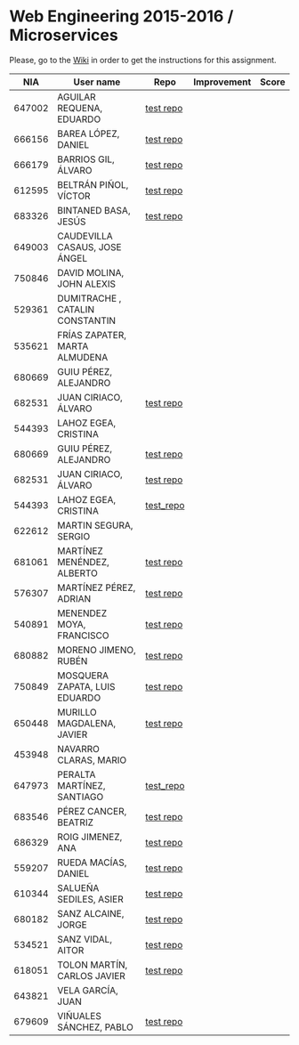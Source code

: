 # Web Engineering 2015-2016 / Microservices
Please, go to the [Wiki](https://github.com/UNIZAR-30246-WebEngineering/lab6-microservices/wiki) in order to get the instructions for this assignment.

NIA    | User name | Repo | Improvement | Score
-------|-----------|------|-------------|--------
647002 | AGUILAR REQUENA, EDUARDO | [test repo](https://github.com/McGredu/lab6-microservices/tree/test)
666156 | BAREA LÓPEZ, DANIEL | [test repo](https://github.com/dbarelop/lab6-microservices/tree/test)
666179 | BARRIOS GIL, ÁLVARO | [test repo](https://github.com/deerter/lab6-microservices/tree/test)
612595 | BELTRÁN PIÑOL, VÍCTOR | [test repo](https://github.com/Victorbp09/lab6-microservices/tree/test)
683326 | BINTANED BASA, JESÚS | [test repo](https://github.com/jebiba95/lab6-microservices/tree/test)
649003 | CAUDEVILLA CASAUS, JOSE ÁNGEL
750846 | DAVID MOLINA, JOHN ALEXIS
529361 | DUMITRACHE , CATALIN  CONSTANTIN
535621 | FRÍAS ZAPATER, MARTA ALMUDENA
680669 | GUIU PÉREZ, ALEJANDRO
682531 | JUAN CIRIACO, ÁLVARO | [test repo](https://github.com/aJuanCiri/lab6-microservices/tree/test)
544393 | LAHOZ EGEA, CRISTINA
680669 | GUIU PÉREZ, ALEJANDRO | [test repo](https://github.com/aguiu/lab6-microservices/tree/test)
682531 | JUAN CIRIACO, ÁLVARO | [test repo](https://github.com/aJuanCiri/lab6-microservices/tree/test)
544393 | LAHOZ EGEA, CRISTINA | [test_repo](https://github.com/cristinalahoz/lab6-microservices/tree/test)
622612 | MARTIN SEGURA, SERGIO  
681061 | MARTÍNEZ MENÉNDEZ, ALBERTO | [test repo](https://github.com/Belberus/lab6-microservices/tree/test) | |
576307 | MARTÍNEZ PÉREZ, ADRIAN | [test repo](https://github.com/Electryk/lab6-microservices/tree/test)
540891 | MENENDEZ MOYA, FRANCISCO | [test repo](https://github.com/fmenemo/lab6-microservices/tree/test) | |
680882 | MORENO JIMENO, RUBÉN | [test repo](https://github.com/nebur395/lab6-microservices/tree/test)
750849 | MOSQUERA ZAPATA, LUIS EDUARDO | [test repo](https://github.com/luisemz/lab6-microservices/tree/test) | |
650448 | MURILLO MAGDALENA, JAVIER  | [test repo](https://github.com/javmurillo/lab6-microservices/tree/test)
453948 | NAVARRO CLARAS, MARIO
647973 | PERALTA MARTÍNEZ, SANTIAGO | [test_repo](https://github.com/SantiagoPeralta/lab6-microservices/tree/test) | | |
683546 | PÉREZ CANCER, BEATRIZ | [test repo](https://github.com/beapc18/lab6-microservices/tree/test)
686329 | ROIG JIMENEZ, ANA | [test repo](https://github.com/anicacortes/lab6-microservices/tree/test)
559207 | RUEDA MACÍAS, DANIEL | [test repo](https://github.com/danirueda/lab6-microservices/tree/test)
610344 | SALUEÑA SEDILES, ASIER | [test repo](https://github.com/asierhandball/lab6-microservices/tree/test2)
680182 | SANZ ALCAINE, JORGE | [test repo](https://github.com/sanz1995/lab6-microservices/tree/test) | |
534521 | SANZ VIDAL, AITOR | [test repo](https://github.com/aitorsanz/lab6-microservices/tree/test)
618051 | TOLON MARTÍN, CARLOS JAVIER | [test repo](https://github.com/ctolon22/lab6-microservices/tree/test)
643821 | VELA GARCÍA, JUAN
679609 | VIÑUALES SÁNCHEZ, PABLO | [test repo](https://github.com/strummerTFIU/lab6-microservices/tree/test)
